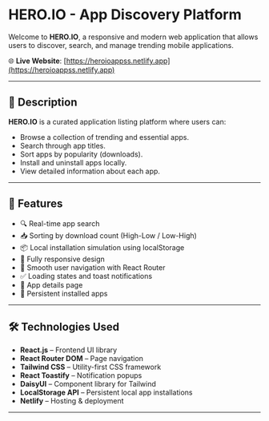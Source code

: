 # HERO.IO - App Discovery Platform

Welcome to **HERO.IO**, a responsive and modern web application that allows users to discover, search, and manage trending mobile applications.

🌐 **Live Website**: [https://heroioappss.netlify.app](https://heroioappss.netlify.app)

---

## 📄 Description

**HERO.IO** is a curated application listing platform where users can:
- Browse a collection of trending and essential apps.
- Search through app titles.
- Sort apps by popularity (downloads).
- Install and uninstall apps locally.
- View detailed information about each app.

---

## 🚀 Features

- 🔍 Real-time app search
- 📥 Sorting by download count (High-Low / Low-High)
- 📦 Local installation simulation using localStorage
- 🌙 Fully responsive design
- 🚀 Smooth user navigation with React Router
- ✅ Loading states and toast notifications
- 📄 App details page
- 🔄 Persistent installed apps

---

## 🛠️ Technologies Used

- **React.js** – Frontend UI library
- **React Router DOM** – Page navigation
- **Tailwind CSS** – Utility-first CSS framework
- **React Toastify** – Notification popups
- **DaisyUI** – Component library for Tailwind
- **LocalStorage API** – Persistent local app installations
- **Netlify** – Hosting & deployment

---



